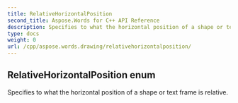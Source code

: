 ```yaml
---
title: RelativeHorizontalPosition
second_title: Aspose.Words for C++ API Reference
description: Specifies to what the horizontal position of a shape or text frame is relative. 
type: docs
weight: 0
url: /cpp/aspose.words.drawing/relativehorizontalposition/
---
```

## RelativeHorizontalPosition enum


Specifies to what the horizontal position of a shape or text frame is relative. 

